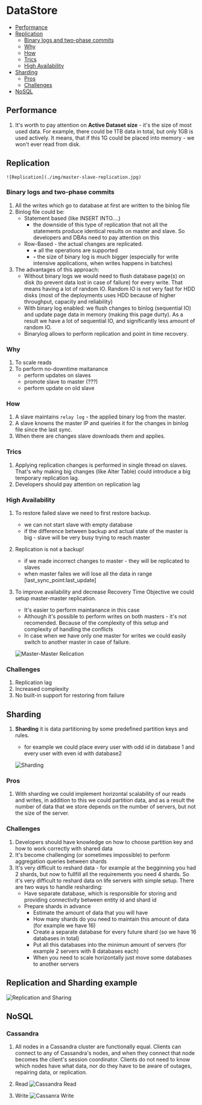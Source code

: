 # DataStore

  * [Performance](#performance)
  * [Replication](#replication)
    + [Binary logs and two-phase commits](#binary-logs-and-two-phase-commits)
    + [Why](#why)
    + [How](#how)
    + [Trics](#trics)
    + [High Availability](#high-availability)
  * [Sharding](#sharding)
    + [Pros](#pros)
    + [Challenges](#challenges)
  * [NoSQL](#nosql)

## Performance
1. It's worth to pay attention on **Active Dataset size** - it's the size of most used data. For example, there could be 1TB data in total, but only 1GB is used actively. It means, that if this 1G could be placed into memory - we won't ever read from disk.

## Replication

    ![Replication](./img/master-slave-replication.jpg)

### Binary logs and two-phase commits
1. All the writes which go to database at first are written to the binlog file
1. Binlog file could be:
    * Statement based (like INSERT INTO....)
        * the downside of this type of replication that not all the statements produce identical results on master and slave. So developers and DBAs need to pay attention on this
    * Row-Based - the actual changes are replicated.
        * **+** all the operations are supported
        * **-** the size of binary log is much bigger (especially for write intensive applications, when writes happens in batches)
1. The advantages of this approach:
    * Without binary logs we would need to flush database page(s) on disk (to prevent data lost in case of failure) for every write. That means having a lot of random IO. Random IO is not very fast for HDD disks (most of the deployments uses HDD because of higher throughput, capacity and reliability)
    * With binary log enabled: we flush changes to binlog (sequential IO) and update page data in memory (making this page durty). As a result we have a lot of sequential IO, and significantly less amount of random IO.
    * Binarylog allows to perform replication and point in time recovery.

### Why
1. To scale reads
1. To perform no-downtime maitanance
    * perform updates on slaves
    * promote slave to master (???)
    * perform update on old slave

### How
1. A slave maintains `relay log` - the applied binary log from the master.
1. A slave knowns the master IP and queiries it for the changes in binlog file since the last sync.
1. When there are changes slave downloads them and applies.

### Trics
1. Applying replication changes is performed in single thread on slaves. That's why making big changes (like Alter Table) could introduce a big temporary replication lag.
1. Developers should pay attention on replication lag

### High Availability
1. To restore failed slave we need to first restore backup.
    * we can not start slave with empty database
    * if the difference between backup and actual state of the master is big - slave will be very busy trying to reach master
1. Replication is not a backup!
    * if we made incorrect changes to master - they will be replicated to slaves
    * when master failes we will lose all the data in range [last_sync_point:last_update]
1. To improve availability and decrease Recovery Time Objective we could setup master-master replication.
    * It's easier to perform maintanance in this case
    * Although it's possible to perform writes on both masters - it's not recomended. Because of the complexity of this setup and complexity of handling the conflicts
    * In case when we have only one master for writes we could easily switch to another master in case of failure.

    ![Master-Master Relication](./img/master-master-replication.jpg)

### Challenges
1. Replication lag
1. Increased complexity
1. No built-in support for restoring from failure


## Sharding
1. **Sharding** it is data partitioning by some predefined partition keys and rules.
    * for example we could place every user with odd id in database 1 and every user with even id with database2

    ![Sharding](./img/sharding.jpg)

### Pros
1. With sharding we could implement horizontal scalability of our reads and writes, in addition to this we could partition data, and as a result the number of data that we store depends on the number of servers, but not the size of the server.

### Challenges
1. Developers should have knowledge on how to choose partition key and how to work correctly with shared data
1. It's become challenging (or sometimes impossible) to perform aggregation queries between shards
1. It's very difficult to reshard data - for example at the begginning you had 2 shards, but now to fullfill all the requirements you need 4 shards. So it's very difficult to reshard data on life servers with simple setup. There are two ways to handle resharding:
    * Have separate database, which is responsible for storing and providing connectivity between entity id and shard id
    * Prepare shards in advance
        * Estimate the amount of data that you will have
        * How many shards do you need to maintain this amount of data (for example we have 16)
        * Create a separate database for every future shard (so we have 16 databases in total)
        * Put all this databases into the minimun amount of servers (for example 2 servers with 8 databases each)
        * When you need to scale horizontally just move some databases to another servers

## Replication and Sharding example

![Replication and Sharing](./img/replication-and-sharding.jpg)

## NoSQL

### Cassandra
1. All nodes in a Cassandra cluster are functionally equal. Clients can connect to any of Cassandra's nodes, and when they connect that node becomes the client's session coordinator. Clients do not need to know which nodes have what data, nor do they have to be aware of outages, repairing data, or replication.
1. Read
    ![Cassandra Read](./img/cassandra-read.jpg)

1. Write
    ![Cassanra Write](./img/cassandra-write.jpg)
